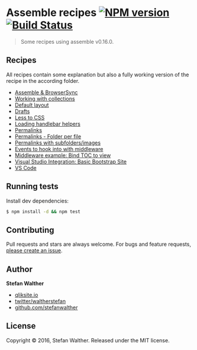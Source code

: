 # Assemble recipes [![NPM version](https://img.shields.io/npm/v/assemble-workshop.svg?style=flat)](https://www.npmjs.com/package/assemble-workshop) [![Build Status](https://img.shields.io/travis/Stefan%20Walther/assemble-workshop.svg?style=flat)](https://travis-ci.org/Stefan%20Walther/assemble-workshop)

> Some recipes using assemble v0.16.0.

## Recipes

All recipes contain some explanation but also a fully working version of the recipe in the according folder.

- [Assemble & BrowserSync](recipes/browser-sync)
- [Working with collections](recipes/collection-basic)
- [Default layout](recipes/default-layout)
- [Drafts](recipes/drafts)
- [Less to CSS](recipes/less)
- [Loading handlebar helpers](recipes/loading-handlebar-helpers)
- [Permalinks](recipes/permalinks)
- [Permalinks - Folder per file](recipes/permalinks-folder-per-file)
- [Permalinks with subfolders/images](recipes/permalinks-copy-images)
- [Events to hook into with middleware](recipes/middleware)
- [Middleware example: Bind TOC to view](recipes/middleware-page-toc)
- [Visual Studio Integration: Basic Bootstrap Site](recipes/visual-studio-integration)
- [VS Code](recipes/vscode-integration)

## Running tests
Install dev dependencies:

```sh
$ npm install -d && npm test
```

## Contributing
Pull requests and stars are always welcome. For bugs and feature requests, [please create an issue](../../issues/new).

## Author
**Stefan Walther**

* [qliksite.io](http://qliksite.io)
* [twitter/waltherstefan](http://twitter.com/waltherstefan)
* [github.com/stefanwalther](http://github.com/stefanwalther)

## License
Copyright © 2016, Stefan Walther.
Released under the MIT license.

